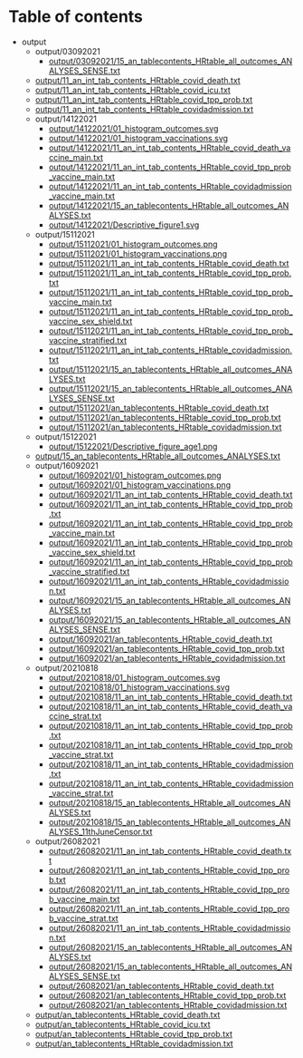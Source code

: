 # Table of contents

* output
  * output/03092021
    * [output/03092021/15_an_tablecontents_HRtable_all_outcomes_ANALYSES_SENSE.txt](output/03092021/15_an_tablecontents_HRtable_all_outcomes_ANALYSES_SENSE.txt)
  * [output/11_an_int_tab_contents_HRtable_covid_death.txt](output/11_an_int_tab_contents_HRtable_covid_death.txt)
  * [output/11_an_int_tab_contents_HRtable_covid_icu.txt](output/11_an_int_tab_contents_HRtable_covid_icu.txt)
  * [output/11_an_int_tab_contents_HRtable_covid_tpp_prob.txt](output/11_an_int_tab_contents_HRtable_covid_tpp_prob.txt)
  * [output/11_an_int_tab_contents_HRtable_covidadmission.txt](output/11_an_int_tab_contents_HRtable_covidadmission.txt)
  * output/14122021
    * [output/14122021/01_histogram_outcomes.svg](output/14122021/01_histogram_outcomes.svg)
    * [output/14122021/01_histogram_vaccinations.svg](output/14122021/01_histogram_vaccinations.svg)
    * [output/14122021/11_an_int_tab_contents_HRtable_covid_death_vaccine_main.txt](output/14122021/11_an_int_tab_contents_HRtable_covid_death_vaccine_main.txt)
    * [output/14122021/11_an_int_tab_contents_HRtable_covid_tpp_prob_vaccine_main.txt](output/14122021/11_an_int_tab_contents_HRtable_covid_tpp_prob_vaccine_main.txt)
    * [output/14122021/11_an_int_tab_contents_HRtable_covidadmission_vaccine_main.txt](output/14122021/11_an_int_tab_contents_HRtable_covidadmission_vaccine_main.txt)
    * [output/14122021/15_an_tablecontents_HRtable_all_outcomes_ANALYSES.txt](output/14122021/15_an_tablecontents_HRtable_all_outcomes_ANALYSES.txt)
    * [output/14122021/Descriptive_figure1.svg](output/14122021/Descriptive_figure1.svg)
  * output/15112021
    * [output/15112021/01_histogram_outcomes.png](output/15112021/01_histogram_outcomes.png)
    * [output/15112021/01_histogram_vaccinations.png](output/15112021/01_histogram_vaccinations.png)
    * [output/15112021/11_an_int_tab_contents_HRtable_covid_death.txt](output/15112021/11_an_int_tab_contents_HRtable_covid_death.txt)
    * [output/15112021/11_an_int_tab_contents_HRtable_covid_tpp_prob.txt](output/15112021/11_an_int_tab_contents_HRtable_covid_tpp_prob.txt)
    * [output/15112021/11_an_int_tab_contents_HRtable_covid_tpp_prob_vaccine_main.txt](output/15112021/11_an_int_tab_contents_HRtable_covid_tpp_prob_vaccine_main.txt)
    * [output/15112021/11_an_int_tab_contents_HRtable_covid_tpp_prob_vaccine_sex_shield.txt](output/15112021/11_an_int_tab_contents_HRtable_covid_tpp_prob_vaccine_sex_shield.txt)
    * [output/15112021/11_an_int_tab_contents_HRtable_covid_tpp_prob_vaccine_stratified.txt](output/15112021/11_an_int_tab_contents_HRtable_covid_tpp_prob_vaccine_stratified.txt)
    * [output/15112021/11_an_int_tab_contents_HRtable_covidadmission.txt](output/15112021/11_an_int_tab_contents_HRtable_covidadmission.txt)
    * [output/15112021/15_an_tablecontents_HRtable_all_outcomes_ANALYSES.txt](output/15112021/15_an_tablecontents_HRtable_all_outcomes_ANALYSES.txt)
    * [output/15112021/15_an_tablecontents_HRtable_all_outcomes_ANALYSES_SENSE.txt](output/15112021/15_an_tablecontents_HRtable_all_outcomes_ANALYSES_SENSE.txt)
    * [output/15112021/an_tablecontents_HRtable_covid_death.txt](output/15112021/an_tablecontents_HRtable_covid_death.txt)
    * [output/15112021/an_tablecontents_HRtable_covid_tpp_prob.txt](output/15112021/an_tablecontents_HRtable_covid_tpp_prob.txt)
    * [output/15112021/an_tablecontents_HRtable_covidadmission.txt](output/15112021/an_tablecontents_HRtable_covidadmission.txt)
  * output/15122021
    * [output/15122021/Descriptive_figure_age1.png](output/15122021/Descriptive_figure_age1.png)
  * [output/15_an_tablecontents_HRtable_all_outcomes_ANALYSES.txt](output/15_an_tablecontents_HRtable_all_outcomes_ANALYSES.txt)
  * output/16092021
    * [output/16092021/01_histogram_outcomes.png](output/16092021/01_histogram_outcomes.png)
    * [output/16092021/01_histogram_vaccinations.png](output/16092021/01_histogram_vaccinations.png)
    * [output/16092021/11_an_int_tab_contents_HRtable_covid_death.txt](output/16092021/11_an_int_tab_contents_HRtable_covid_death.txt)
    * [output/16092021/11_an_int_tab_contents_HRtable_covid_tpp_prob.txt](output/16092021/11_an_int_tab_contents_HRtable_covid_tpp_prob.txt)
    * [output/16092021/11_an_int_tab_contents_HRtable_covid_tpp_prob_vaccine_main.txt](output/16092021/11_an_int_tab_contents_HRtable_covid_tpp_prob_vaccine_main.txt)
    * [output/16092021/11_an_int_tab_contents_HRtable_covid_tpp_prob_vaccine_sex_shield.txt](output/16092021/11_an_int_tab_contents_HRtable_covid_tpp_prob_vaccine_sex_shield.txt)
    * [output/16092021/11_an_int_tab_contents_HRtable_covid_tpp_prob_vaccine_stratified.txt](output/16092021/11_an_int_tab_contents_HRtable_covid_tpp_prob_vaccine_stratified.txt)
    * [output/16092021/11_an_int_tab_contents_HRtable_covidadmission.txt](output/16092021/11_an_int_tab_contents_HRtable_covidadmission.txt)
    * [output/16092021/15_an_tablecontents_HRtable_all_outcomes_ANALYSES.txt](output/16092021/15_an_tablecontents_HRtable_all_outcomes_ANALYSES.txt)
    * [output/16092021/15_an_tablecontents_HRtable_all_outcomes_ANALYSES_SENSE.txt](output/16092021/15_an_tablecontents_HRtable_all_outcomes_ANALYSES_SENSE.txt)
    * [output/16092021/an_tablecontents_HRtable_covid_death.txt](output/16092021/an_tablecontents_HRtable_covid_death.txt)
    * [output/16092021/an_tablecontents_HRtable_covid_tpp_prob.txt](output/16092021/an_tablecontents_HRtable_covid_tpp_prob.txt)
    * [output/16092021/an_tablecontents_HRtable_covidadmission.txt](output/16092021/an_tablecontents_HRtable_covidadmission.txt)
  * output/20210818
    * [output/20210818/01_histogram_outcomes.svg](output/20210818/01_histogram_outcomes.svg)
    * [output/20210818/01_histogram_vaccinations.svg](output/20210818/01_histogram_vaccinations.svg)
    * [output/20210818/11_an_int_tab_contents_HRtable_covid_death.txt](output/20210818/11_an_int_tab_contents_HRtable_covid_death.txt)
    * [output/20210818/11_an_int_tab_contents_HRtable_covid_death_vaccine_strat.txt](output/20210818/11_an_int_tab_contents_HRtable_covid_death_vaccine_strat.txt)
    * [output/20210818/11_an_int_tab_contents_HRtable_covid_tpp_prob.txt](output/20210818/11_an_int_tab_contents_HRtable_covid_tpp_prob.txt)
    * [output/20210818/11_an_int_tab_contents_HRtable_covid_tpp_prob_vaccine_strat.txt](output/20210818/11_an_int_tab_contents_HRtable_covid_tpp_prob_vaccine_strat.txt)
    * [output/20210818/11_an_int_tab_contents_HRtable_covidadmission.txt](output/20210818/11_an_int_tab_contents_HRtable_covidadmission.txt)
    * [output/20210818/11_an_int_tab_contents_HRtable_covidadmission_vaccine_strat.txt](output/20210818/11_an_int_tab_contents_HRtable_covidadmission_vaccine_strat.txt)
    * [output/20210818/15_an_tablecontents_HRtable_all_outcomes_ANALYSES.txt](output/20210818/15_an_tablecontents_HRtable_all_outcomes_ANALYSES.txt)
    * [output/20210818/15_an_tablecontents_HRtable_all_outcomes_ANALYSES_11thJuneCensor.txt](output/20210818/15_an_tablecontents_HRtable_all_outcomes_ANALYSES_11thJuneCensor.txt)
  * output/26082021
    * [output/26082021/11_an_int_tab_contents_HRtable_covid_death.txt](output/26082021/11_an_int_tab_contents_HRtable_covid_death.txt)
    * [output/26082021/11_an_int_tab_contents_HRtable_covid_tpp_prob.txt](output/26082021/11_an_int_tab_contents_HRtable_covid_tpp_prob.txt)
    * [output/26082021/11_an_int_tab_contents_HRtable_covid_tpp_prob_vaccine_main.txt](output/26082021/11_an_int_tab_contents_HRtable_covid_tpp_prob_vaccine_main.txt)
    * [output/26082021/11_an_int_tab_contents_HRtable_covid_tpp_prob_vaccine_strat.txt](output/26082021/11_an_int_tab_contents_HRtable_covid_tpp_prob_vaccine_strat.txt)
    * [output/26082021/11_an_int_tab_contents_HRtable_covidadmission.txt](output/26082021/11_an_int_tab_contents_HRtable_covidadmission.txt)
    * [output/26082021/15_an_tablecontents_HRtable_all_outcomes_ANALYSES.txt](output/26082021/15_an_tablecontents_HRtable_all_outcomes_ANALYSES.txt)
    * [output/26082021/15_an_tablecontents_HRtable_all_outcomes_ANALYSES_SENSE.txt](output/26082021/15_an_tablecontents_HRtable_all_outcomes_ANALYSES_SENSE.txt)
    * [output/26082021/an_tablecontents_HRtable_covid_death.txt](output/26082021/an_tablecontents_HRtable_covid_death.txt)
    * [output/26082021/an_tablecontents_HRtable_covid_tpp_prob.txt](output/26082021/an_tablecontents_HRtable_covid_tpp_prob.txt)
    * [output/26082021/an_tablecontents_HRtable_covidadmission.txt](output/26082021/an_tablecontents_HRtable_covidadmission.txt)
  * [output/an_tablecontents_HRtable_covid_death.txt](output/an_tablecontents_HRtable_covid_death.txt)
  * [output/an_tablecontents_HRtable_covid_icu.txt](output/an_tablecontents_HRtable_covid_icu.txt)
  * [output/an_tablecontents_HRtable_covid_tpp_prob.txt](output/an_tablecontents_HRtable_covid_tpp_prob.txt)
  * [output/an_tablecontents_HRtable_covidadmission.txt](output/an_tablecontents_HRtable_covidadmission.txt)